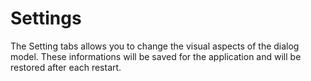 # Settings
The Setting tabs allows you to change the visual aspects of the dialog model.
These informations will be saved for the application and will be restored after each restart.
